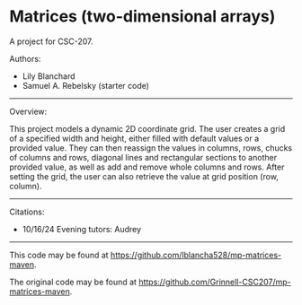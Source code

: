 # Matrices (two-dimensional arrays)

A project for CSC-207.

Authors:

* Lily Blanchard
* Samuel A. Rebelsky (starter code)

---

Overview:

This project models a dynamic 2D coordinate grid. The user creates a grid of a specified
width and height, either filled with default values or a provided value.
They can then reassign the values in columns, rows, chucks of columns and rows, diagonal lines
and rectangular sections to another provided value, as well as add and remove whole columns
and rows.
After setting the grid, the user can also retrieve the value at grid position (row, column).

---

Citations:
* 10/16/24 Evening tutors: Audrey

---

This code may be found at <https://github.com/lblancha528/mp-matrices-maven>. 

The original code may be found at <https://github.com/Grinnell-CSC207/mp-matrices-maven>.
